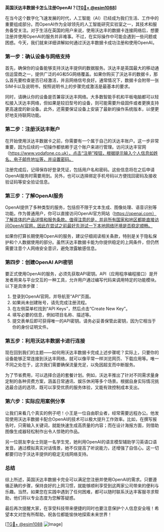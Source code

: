 **英国沃达丰数据卡怎么注册OpenAI？[[TG💪+ @esim1088](https://t.me/s/esim1088)]**

在当今这个数字化飞速发展的时代，人工智能（AI）已经成为我们生活、工作中的重要组成部分。而OpenAI作为全球领先的人工智能研究实验室之一，其技术和服务备受关注。对于生活在英国的用户来说，使用沃达丰的数据卡连接网络后，想要注册并使用OpenAI的服务并非难事。不过，在实际操作中可能会遇到一些问题或困惑。今天，我们就来详细讲解如何通过沃达丰数据卡成功注册和使用OpenAI。

### **第一步：确认设备与网络支持**
首先，确保你的设备能够支持沃达丰提供的数据服务。沃达丰是英国最大的移动通信运营商之一，提供广泛的4G和5G网络覆盖。如果你购买了沃达丰的数据卡，那么首先要检查是否已经激活，并且网络信号良好。通常情况下，数据卡会附带一张SIM卡以及说明书，按照说明书上的步骤完成激活是最基本的要求。

同时，请确认你的设备是否兼容沃达丰网络。大多数智能手机和平板电脑都可以轻松接入沃达丰网络，但如果是较旧型号的设备，则可能需要升级固件或者更换支持更高速度的新设备。此外，还需要保证设备上安装了最新的操作系统版本，以便更好地支持联网功能。

### **第二步：注册沃达丰账户**
在开始使用沃达丰数据卡之前，你需要有一个属于自己的沃达丰账户。这一步非常重要，因为后续的一切操作都依赖于这个账户来进行管理。访问沃达丰官网（https://www.vodafone.co.uk），点击“注册”按钮，根据提示输入个人信息如姓名、电子邮件地址等，并设置密码。

注册完成后，记得保存好登录凭证，包括用户名和密码。这些信息将在之后申请OpenAI服务时需要用到。另外，也可以选择绑定手机号码以方便找回密码及接收验证码等安全验证信息。

### **第三步：了解OpenAI服务**
OpenAI提供了多种类型的服务，包括但不限于文本生成、图像处理、语音识别等功能。作为普通用户，你可以直接访问OpenAI官方网站（https://openai.com）了解具体的产品详情和服务条款。值得注意的是，并非所有国家和地区都能直接访问OpenAI官网，因此在尝试之前最好先测试一下本地网络环境是否稳定顺畅。

如果你打算长期使用OpenAI的服务，建议仔细阅读相关条款，特别是关于隐私保护和个人数据使用的部分。虽然沃达丰数据卡能为你提供稳定的上网条件，但仍然需要注意个人网络安全意识，避免泄露敏感信息。

### **第四步：创建OpenAI API密钥**
要正式使用OpenAI的服务，必须先获取API密钥。API（应用程序编程接口）是开发者用来与平台交互的一种工具，允许用户通过编写代码来调用特定的功能模块。以下是具体步骤：

1. 登录到OpenAI官网，并导航至“API”页面。
2. 如果尚未创建账号，请先完成注册流程。
3. 在左侧菜单栏找到“API Keys”，然后点击“Create New Key”。
4. 填写必要的信息，例如项目名称、描述等。
5. 提交表单后即可获得唯一的API密钥。请务必妥善保管此密钥，因为它相当于你的身份证明文件。

### **第五步：利用沃达丰数据卡进行连接**
现在回到我们的主题——如何用沃达丰数据卡完成上述步骤呢？实际上，只要你的设备能够正常连接到沃达丰网络，就可以像平常一样浏览网页、下载应用等。唯一不同之处在于，这次我们需要确保流量充足，以免因超支而中断服务。

为了节省费用，可以选择合适的套餐计划。例如，沃达丰推出了针对不同需求量身定制的各种资费方案，涵盖日常通讯、娱乐休闲等多个场景。根据自身实际情况挑选最合适的选项，既可以享受优质的服务体验，又能有效控制成本支出。

### **第六步：实际应用案例分享**
让我们来看几个真实的例子吧！小王是一位自由职业者，经常需要远程办公。他发现使用沃达丰数据卡配合OpenAI的技术可以极大提升工作效率。比如，在撰写报告时，只需输入关键词，就能快速生成高质量的内容；而在设计海报方面，则借助图像生成器轻松制作出令人惊艳的作品。

另一位朋友李女士则是一名学生党，她利用OpenAI的语言模型辅助学习英语口语发音。通过模拟真实对话情景，她不仅提高了听说能力，还增强了自信心。这一切都要归功于沃达丰提供的稳定无线网络支持。

### **总结**
综上所述，英国沃达丰数据卡完全可以满足您注册并使用OpenAI的需求。只要遵循正确的步骤，保持良好的上网习惯，就能够顺利享受到这两家公司带来的便利与乐趣。当然，如果您在实践中遇到了任何困难，都可以随时联系沃达丰客服寻求帮助，他们将以专业态度为您解答疑惑。

最后再次提醒大家，在享受科技带来便捷的同时也要注意保护个人信息安全哦！希望本文对您有所帮助，祝各位都能愉快地探索未来世界！

[[TG💪+ @esim1088](https://t.me/s/esim1088) ![Image](https://i.postimg.cc/4NQfJmqS/Snipaste-2025-05-13-00-14-12.png)]